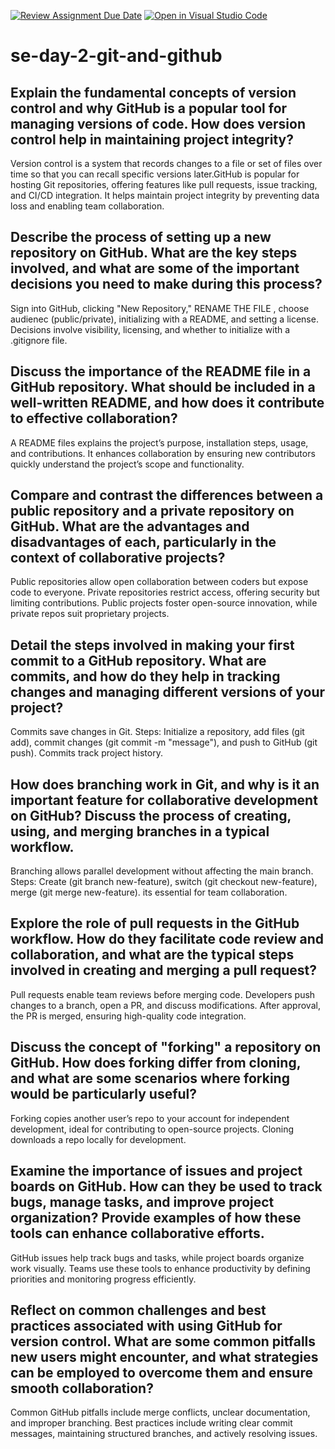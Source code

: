[![Review Assignment Due Date](https://classroom.github.com/assets/deadline-readme-button-22041afd0340ce965d47ae6ef1cefeee28c7c493a6346c4f15d667ab976d596c.svg)](https://classroom.github.com/a/8wgCKhpZ)
[![Open in Visual Studio Code](https://classroom.github.com/assets/open-in-vscode-2e0aaae1b6195c2367325f4f02e2d04e9abb55f0b24a779b69b11b9e10269abc.svg)](https://classroom.github.com/online_ide?assignment_repo_id=18423238&assignment_repo_type=AssignmentRepo)
# se-day-2-git-and-github
## Explain the fundamental concepts of version control and why GitHub is a popular tool for managing versions of code. How does version control help in maintaining project integrity?
Version control is a system that records changes to a file or set of files over time so that you can recall specific versions later.GitHub is popular for hosting Git repositories, offering features like pull requests, issue tracking, and CI/CD integration. It helps maintain project integrity by preventing data loss and enabling team collaboration. 

## Describe the process of setting up a new repository on GitHub. What are the key steps involved, and what are some of the important decisions you need to make during this process?
Sign into GitHub, clicking "New Repository," RENAME THE FILE , choose audienec (public/private), initializing with a README, and setting a license. Decisions involve visibility, licensing, and whether to initialize with a .gitignore file.

## Discuss the importance of the README file in a GitHub repository. What should be included in a well-written README, and how does it contribute to effective collaboration?
A README files explains the project’s purpose, installation steps, usage, and contributions. It enhances collaboration by ensuring new contributors quickly understand the project’s scope and functionality.

## Compare and contrast the differences between a public repository and a private repository on GitHub. What are the advantages and disadvantages of each, particularly in the context of collaborative projects?
Public repositories allow open collaboration between coders but expose code to everyone. Private repositories restrict access, offering security but limiting contributions. Public projects foster open-source innovation, while private repos suit proprietary projects.

## Detail the steps involved in making your first commit to a GitHub repository. What are commits, and how do they help in tracking changes and managing different versions of your project?
Commits save changes in Git. Steps: Initialize a repository, add files (git add), commit changes (git commit -m "message"), and push to GitHub (git push). Commits track project history.

## How does branching work in Git, and why is it an important feature for collaborative development on GitHub? Discuss the process of creating, using, and merging branches in a typical workflow.
Branching allows parallel development without affecting the main branch. Steps: Create (git branch new-feature), switch (git checkout new-feature), merge (git merge new-feature). its essential for team collaboration.


## Explore the role of pull requests in the GitHub workflow. How do they facilitate code review and collaboration, and what are the typical steps involved in creating and merging a pull request?
Pull requests enable team reviews before merging code. Developers push changes to a branch, open a PR, and discuss modifications. After approval, the PR is merged, ensuring high-quality code integration.


## Discuss the concept of "forking" a repository on GitHub. How does forking differ from cloning, and what are some scenarios where forking would be particularly useful?
Forking copies another user’s repo to your account for independent development, ideal for contributing to open-source projects. Cloning downloads a repo locally for development.


## Examine the importance of issues and project boards on GitHub. How can they be used to track bugs, manage tasks, and improve project organization? Provide examples of how these tools can enhance collaborative efforts.
GitHub issues help track bugs and tasks, while project boards organize work visually. Teams use these tools to enhance productivity by defining priorities and monitoring progress efficiently.

## Reflect on common challenges and best practices associated with using GitHub for version control. What are some common pitfalls new users might encounter, and what strategies can be employed to overcome them and ensure smooth collaboration?
Common GitHub pitfalls include merge conflicts, unclear documentation, and improper branching. Best practices include writing clear commit messages, maintaining structured branches, and actively resolving issues.
